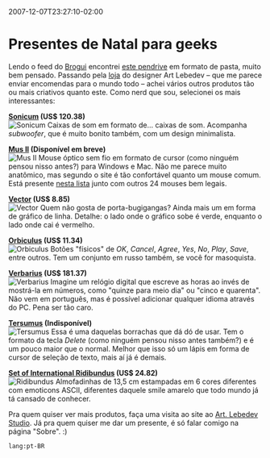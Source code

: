2007-12-07T23:27:10-02:00
# Presentes de Natal para geeks

Lendo o feed do [Brogui](http://www.brogui.com/) encontrei [este pendrive](http://www.brogui.com/2007/12/07/pendrive-pra-la-de-criativo/) em formato de pasta, muito bem pensado. Passando pela [loja](http://store.artlebedev.com/) do designer Art Lebedev – que me parece enviar encomendas para o mundo todo – achei vários outros produtos tão ou mais criativos quanto este. Como nerd que sou, selecionei os mais interessantes:

**[Sonicum](http://store.artlebedev.com/computer_add-ons/sonicum/) (US$ 120.38)**  
![Sonicum](/img/sonicum.jpg)
Caixas de som em formato de... caixas de som. Acompanha _subwoofer_, que é muito bonito também, com um design minimalista.

**[Mus II](http://store.artlebedev.com/computer_add-ons/mus2/) (Disponível em breve)**  
![Mus II](/img/natalgeek.jpg)
Mouse óptico sem fio em formato de cursor (como ninguém pensou nisso antes?) para Windows e Mac. Não me parece muito anatômico, mas segundo o site é tão confortável quanto um mouse comum. Está presente [nesta lista](http://www.usingmac.com/2007/12/2/25-mouse-you-ve-never-seen-before) junto com outros 24 mouses bem legais.

**[Vector](http://store.artlebedev.com/office/vector/) (US$ 8.85)**  
![Vector](/img/vector.jpg)
Quem não gosta de porta-bugigangas? Ainda mais um em forma de gráfico de linha. Detalhe: o lado onde o gráfico sobe é verde, enquanto o lado onde cai é vermelho.

**[Orbiculus](http://store.artlebedev.com/office/orbiculus/) (US$ 11.34)**  
![Orbiculus](/img/orbiculus.jpg)
Botões "físicos" de _OK_, _Cancel_, _Agree_, _Yes_, _No_, _Play_, _Save_, entre outros. Tem um conjunto em russo também, se você for masoquista.

**[Verbarius](http://store.artlebedev.com/office/verbarius/) (US$ 181.37)**  
![Verbarius](/img/verbarius.jpg)
Imagine um relógio digital que escreve as horas ao invés de mostrá-la em números, como "quinze para meio dia" ou "cinco e quarenta". Não vem em português, mas é possível adicionar qualquer idioma através do PC. Pena ser tão caro.

**[Tersumus](http://store.artlebedev.com/office/tersumus/) (Indisponível)**  
![Tersumus](/img/tersumus.jpg)
Essa é uma daquelas borrachas que dá dó de usar. Tem o formato da tecla _Delete_ (como ninguém pensou nisso antes também?) e é um pouco maior que o normal. Melhor que isso só um lápis em forma de cursor de seleção de texto, mais aí já é demais.

**[Set of International Ridibundus](http://store.artlebedev.com/toys/ridibundus/) (US$ 24.82)**  
![Ridibundus](/img/ridibundus.jpg)
Almofadinhas de 13,5 cm estampadas em 6 cores diferentes com emoticons ASCII, diferentes daquele smile amarelo que todo mundo já tá cansado de conhecer.

Pra quem quiser ver mais produtos, faça uma visita ao site ao [Art. Lebedev Studio](http://www.artlebedev.com/). Já pra quem quiser me dar um presente, é só falar comigo na página "Sobre". :)

`lang:pt-BR`

